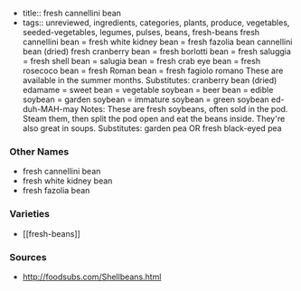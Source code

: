 - title:: fresh cannellini bean
- tags:: unreviewed, ingredients, categories, plants, produce, vegetables, seeded-vegetables, legumes, pulses, beans, fresh-beans
fresh cannellini bean = fresh white kidney bean = fresh fazolia bean cannellini bean (dried) fresh cranberry bean = fresh borlotti bean = fresh saluggia = fresh shell bean = salugia bean = fresh crab eye bean = fresh rosecoco bean = fresh Roman bean = fresh fagiolo romano These are available in the summer months. Substitutes: cranberry bean (dried) edamame = sweet bean = vegetable soybean = beer bean = edible soybean = garden soybean = immature soybean = green soybean ed-duh-MAH-may Notes: These are fresh soybeans, often sold in the pod. Steam them, then split the pod open and eat the beans inside. They're also great in soups. Substitutes: garden pea OR fresh black-eyed pea

### Other Names

* fresh cannellini bean
* fresh white kidney bean
* fresh fazolia bean

### Varieties

* [[fresh-beans]]

### Sources
* http://foodsubs.com/Shellbeans.html
